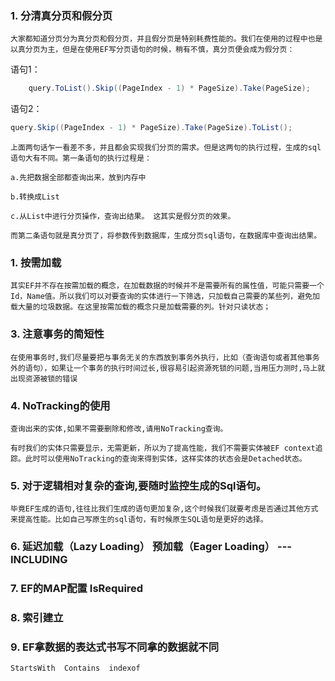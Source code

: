 ### 1. 分清真分页和假分页

    大家都知道分页分为真分页和假分页，并且假分页是特别耗费性能的。我们在使用的过程中也是以真分页为主，但是在使用EF写分页语句的时候，稍有不慎，真分页便会成为假分页：

语句1：
```c#
    query.ToList().Skip((PageIndex - 1) * PageSize).Take(PageSize);
```
语句2：
```c#
query.Skip((PageIndex - 1) * PageSize).Take(PageSize).ToList();
```

    上面两句话乍一看差不多，并且都会实现我们分页的需求。但是这两句的执行过程，生成的sql语句大有不同。第一条语句的执行过程是：

    a.先把数据全部都查询出来，放到内存中 

    b.转换成List 

    c.从List中进行分页操作，查询出结果。 这其实是假分页的效果。

    而第二条语句就是真分页了，将参数传到数据库，生成分页sql语句，在数据库中查询出结果。

### 1. 按需加载
    其实EF并不存在按需加载的概念，在加载数据的时候并不是需要所有的属性值，可能只需要一个Id，Name值。所以我们可以对要查询的实体进行一下筛选，只加载自己需要的某些列，避免加载大量的垃圾数据。在这里按需加载的概念只是加载需要的列。针对只读状态；

### 3. 注意事务的简短性
    在使用事务时,我们尽量要把与事务无关的东西放到事务外执行，比如（查询语句或者其他事务外的语句），如果让一个事务的执行时间过长,很容易引起资源死锁的问题,当用压力测时,马上就出现资源被锁的错误

### 4. NoTracking的使用
    查询出来的实体,如果不需要删除和修改,请用NoTracking查询。

    有时我们的实体只需要显示，无需更新，所以为了提高性能，我们不需要实体被EF context追踪。此时可以使用NoTracking的查询来得到实体，这样实体的状态会是Detached状态。


### 5. 对于逻辑相对复杂的查询,要随时监控生成的Sql语句。

    毕竟EF生成的语句,往往比我们生成的语句更加复杂,这个时候我们就要考虑是否通过其他方式来提高性能。比如自己写原生的sql语句，有时候原生SQL语句是更好的选择。


### 6. 延迟加载（Lazy Loading） 预加载（Eager Loading） ---INCLUDING

### 7. EF的MAP配置  IsRequired  

### 8. 索引建立

### 9. EF拿数据的表达式书写不同拿的数据就不同

    StartsWith  Contains  indexof     
   

